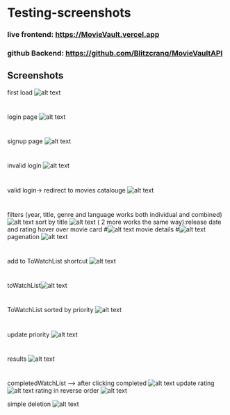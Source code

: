 # Testing-screenshots


### 

### live frontend: https://MovieVault.vercel.app
### github Backend: https://github.com/Blitzcranq/MovieVaultAPI

## Screenshots
first load ![alt text](./testing-screenshots/image.png)
#
login page ![alt text](./testing-screenshots/image-15.png)
#
signup page ![alt text](./testing-screenshots/image-1.png)
#
invalid login ![alt text](./testing-screenshots/image-2.png)
#
valid login-> redirect to movies catalouge ![alt text](./testing-screenshots/image-3.png)
#
filters (year, title, genre and language works both individual and combined) ![alt text](./testing-screenshots/image-5.png)
sort by title ![alt text](./testing-screenshots/image-6.png) ( 2 more works the same way):release date and rating
hover over movie card
#![alt text](./testing-screenshots/image-7.png)
movie details
#![alt text](./testing-screenshots/image-8.png)
pagenation ![alt text](./testing-screenshots/image-4.png)
#
add to ToWatchList shortcut ![alt text](./testing-screenshots/image-9.png)
#
toWatchList![alt text](./testing-screenshots/image-10.png)
#
ToWatchList sorted by priority ![alt text](./testing-screenshots/image-11.png)
#
update priority ![alt text](./testing-screenshots/image-12.png)
#
results ![alt text](./testing-screenshots/image-13.png)
#
completedWatchList --> 
after clicking completed ![alt text](./testing-screenshots/image-14.png)
update rating ![alt text](./testing-screenshots/image-14.png)
rating in reverse order ![alt text](./testing-screenshots/image-16.png)

simple deletion ![alt text](./testing-screenshots/image-17.png)
#